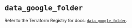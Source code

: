 # `data_google_folder`

Refer to the Terraform Registry for docs: [`data_google_folder`](https://registry.terraform.io/providers/hashicorp/google/6.28.0/docs/data-sources/folder).
